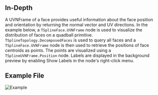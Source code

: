 ## In-Depth
A UVNFrame of a face provides useful information about the face position and orientation by returning the normal vector and UV directions.
In the example below, a `TSplineFace.UVNFrame` node is used to visualize the distribution of faces on a quadball primitive. `TSplineTopology.DecomposedFaces` is used to query all faces and a `TSplineFace.UVNFrame` node is then used to retrieve the positions of face centroids as points. The points are visualized using a `TSplineUVNFrame.Position` node. Labels are displayed in the background preview by enabling Show Labels in the node's right-click menu.

## Example File

![Example](./Autodesk.DesignScript.Geometry.TSpline.TSplineFace.UVNFrame_img.jpg)
